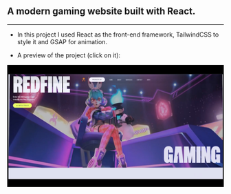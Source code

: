 ## A modern gaming website built with React.

---

+ In this project I used React as the front-end framework, TailwindCSS to style it and GSAP for animation.<br />


+ A preview of the project (click on it):<br />

[![Thumbnail](./thumbnail.jpg)](https://www.youtube.com/watch?v=KjYOx5SYHmk)
